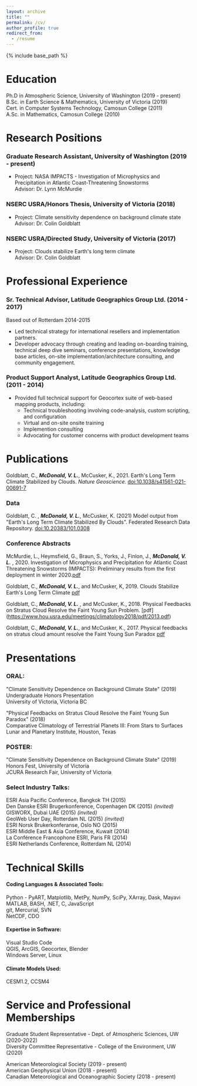 ```yaml
---
layout: archive
title: ""
permalink: /cv/
author_profile: true
redirect_from:
  - /resume
---
```


{% include base_path %}


# Education  

Ph.D in Atmospheric Science, University of Washington  (2019 - present)  
B.Sc. in Earth Science & Mathematics, University of Victoria  (2019)  
Cert. in Computer Systems Technology, Camosun College  (2011)  
A.Sc. in Mathematics, Camosun College  (2010)


# Research Positions  

### Graduate Research Assistant, University of Washington (2019 - present)
  * Project: NASA IMPACTS - Investigation of Microphysics and Precipitation in Atlantic Coast-Threatening Snowstorms  
  Advisor: Dr. Lynn McMurdie

### NSERC USRA/Honors Thesis, University of Victoria (2018)
  * Project: Climate sensitivity dependence on background climate state  
  Advisor: Dr. Colin Goldblatt
  
### NSERC USRA/Directed Study, University of Victoria (2017)
  * Project: Clouds stabilize Earth's long term climate  
  Advisor: Dr. Colin Goldblatt
  
  
# Professional Experience

### Sr. Technical Advisor, Latitude Geographics Group Ltd. (2014 - 2017)
Based out of Rotterdam 2014-2015
  * Led technical strategy for international resellers and implementation partners.  
  * Developer advocacy through creating and leading on-boarding training, technical deep dive seminars, conference presentations, knowledge base articles, on-site implementation/architecture consulting, and community engagement.

### Product Support Analyst, Latitude Geographics Group Ltd. (2011 - 2014)  
  * Provided full technical support for Geocortex suite of web-based mapping products, including:
      * Technical troubleshooting involving code-analysis, custom scripting, and configuration
      * Virtual and on-site onsite training
      * Implemention consulting
      * Advocating for customer concerns with product development teams


# Publications

Goldblatt, C., ***McDonald, V. L.***, McCusker, K., 2021. Earth's Long Term Climate Stabilized by Clouds. *Nature Geoscience*. [doi:10.1038/s41561-021-00691-7](https://doi.org/10.1038/s41561-021-00691-7) 

### Data

Goldblatt, C. , ***McDonald, V. L.***, McCusker, K. (2021) Model output from "Earth's Long Term Climate Stabilized By Clouds". Federated Research Data Repository. [doi:10.20383/101.0308](https://doi.org/10.20383/101.0308)

### Conference Abstracts

McMurdie, L., Heymsfield, G., Braun, S., Yorks, J., Finlon, J., ***McDonald, V. L.*** , 2020. Investigation of Microphysics and Precipitation for Atlantic Coast Threatening Snowstorms (IMPACTS): Preliminary results from the first deployment in winter 2020.[pdf](https://agu.confex.com/agu/fm20/meetingapp.cgi/Paper/757875)


Goldblatt, C., ***McDonald, V. L.***, and McCusker, K, 2019. Clouds Stabilize Earth's Long Term Climate [pdf](https://ui.adsabs.harvard.edu/abs/2019AGUFM.A11L2768G/abstract)  


Goldblatt, C., ***McDonald, V. L.*** , and McCusker, K., 2018. Physical Feedbacks on Stratus Cloud Resolve the Faint Young Sun Problem. [pdf] (https://www.hou.usra.edu/meetings/climatology2018/pdf/2013.pdf)  


Goldblatt, C., ***McDonald, V. L.***, and McCusker, K., 2017. Physical feedbacks on stratus cloud amount resolve the Faint Young Sun Paradox [pdf](https://ui.adsabs.harvard.edu/abs/2017AGUFMPP43E..08G/abstract)


<!--ul>{% for post in site.publications %}
    {% include archive-single-cv.html %}
  {% endfor %}</ul-->
  
  
# Presentations

### ORAL:

"Climate Sensitivity Dependence on Background Climate State" (2019)  
Undergraduate Honors Presentation  
University of Victoria, Victoria BC

"Physical Feedbacks on Stratus Cloud Resolve the Faint Young Sun Paradox" (2018)  
Comparative Climatology of Terrestrial Planets III: From Stars to Surfaces   
Lunar and Planetary Institute, Houston, Texas


### POSTER:

"Climate Sensitivity Dependence on Background Climate State" (2019)  
Honors Fest, University of Victoria  
JCURA Research Fair, University of Victoria 


### Select Industry Talks:

ESRI Asia Pacific Conference, Bangkok TH (2015)  
Den Danske ESRI Brugerkonference, Copenhagen DK (2015) *(invited)*  
GISWORX, Dubai UAE (2015) *(invited)*  
GeoWeb User Day, Rotterdam NL (2015) *(invited)*  
ESRI Norsk Brukerkonferanse, Oslo NO (2015)  
ESRI Middle East & Asia Conference, Kuwait (2014)  
La Conférence Francophone ESRI, Paris FR (2014)  
ESRI Netherlands Conference, Rotterdam NL (2014)

<!--ul>{% for post in site.talks %}
    {% include archive-single-talk-cv.html %}
  {% endfor %}</ul -->
 
  
# Technical Skills

#### Coding Languages & Associated Tools:  
  Python - PyART, Matplotlib, MetPy, NumPy, SciPy, XArray, Dask, Mayavi  
  MATLAB, BASH, .NET, C, JavaScript  
  git, Mercurial, SVN  
  NetCDF, CDO
  
#### Expertise in Software:  
  Visual Studio Code  
  QGIS, ArcGIS, Geocortex, Blender  
  Windows Server, Linux

#### Climate Models Used:
  CESM1.2, CCSM4


# Service and Professional Memberships

Graduate Student Representative - Dept. of Atmospheric Sciences, UW (2020-2022)  
Diversity Committee Representative - College of the Environment, UW (2020)  

American Meteorological Society (2019 - present)  
American Geophysical Union (2018 - present)  
Canadian Meteorological and Oceanographic Society (2018 - present)
